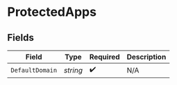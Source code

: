 # ProtectedApps


## Fields

| Field              | Type               | Required           | Description        |
| ------------------ | ------------------ | ------------------ | ------------------ |
| `DefaultDomain`    | *string*           | :heavy_check_mark: | N/A                |